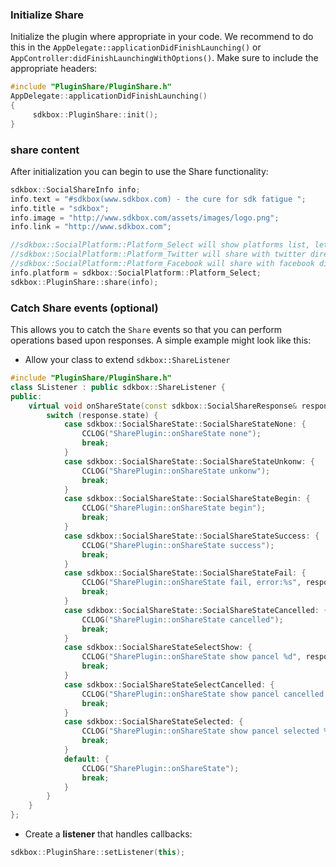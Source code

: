 ### Initialize Share
Initialize the plugin where appropriate in your code. We recommend to do this in the `AppDelegate::applicationDidFinishLaunching()` or `AppController:didFinishLaunchingWithOptions()`. Make sure to include the appropriate headers:
```cpp
#include "PluginShare/PluginShare.h"
AppDelegate::applicationDidFinishLaunching()
{
     sdkbox::PluginShare::init();
}
```

### share content
After initialization you can begin to use the Share functionality:
```cpp
sdkbox::SocialShareInfo info;
info.text = "#sdkbox(www.sdkbox.com) - the cure for sdk fatigue ";
info.title = "sdkbox";
info.image = "http://www.sdkbox.com/assets/images/logo.png";
info.link = "http://www.sdkbox.com";

//sdkbox::SocialPlatform::Platform_Select will show platforms list, let user select which platform want to share
//sdkbox::SocialPlatform::Platform_Twitter will share with twitter directly
//sdkbox::SocialPlatform::Platform_Facebook will share with facebook directly
info.platform = sdkbox::SocialPlatform::Platform_Select;
sdkbox::PluginShare::share(info);
```


### Catch Share events (optional)
This allows you to catch the `Share` events so that you can perform operations based upon responses. A simple example might look like this:

* Allow your class to extend `sdkbox::ShareListener`
```cpp
#include "PluginShare/PluginShare.h"
class SListener : public sdkbox::ShareListener {
public:
    virtual void onShareState(const sdkbox::SocialShareResponse& response) {
        switch (response.state) {
            case sdkbox::SocialShareState::SocialShareStateNone: {
                CCLOG("SharePlugin::onShareState none");
                break;
            }
            case sdkbox::SocialShareState::SocialShareStateUnkonw: {
                CCLOG("SharePlugin::onShareState unkonw");
                break;
            }
            case sdkbox::SocialShareState::SocialShareStateBegin: {
                CCLOG("SharePlugin::onShareState begin");
                break;
            }
            case sdkbox::SocialShareState::SocialShareStateSuccess: {
                CCLOG("SharePlugin::onShareState success");
                break;
            }
            case sdkbox::SocialShareState::SocialShareStateFail: {
                CCLOG("SharePlugin::onShareState fail, error:%s", response.error.c_str());
                break;
            }
            case sdkbox::SocialShareState::SocialShareStateCancelled: {
                CCLOG("SharePlugin::onShareState cancelled");
                break;
            }
            case sdkbox::SocialShareStateSelectShow: {
                CCLOG("SharePlugin::onShareState show pancel %d", response.platform);
                break;
            }
            case sdkbox::SocialShareStateSelectCancelled: {
                CCLOG("SharePlugin::onShareState show pancel cancelled %d", response.platform);
                break;
            }
            case sdkbox::SocialShareStateSelected: {
                CCLOG("SharePlugin::onShareState show pancel selected %d", response.platform);
                break;
            }
            default: {
                CCLOG("SharePlugin::onShareState");
                break;
            }
        }
    }
};
```

* Create a __listener__ that handles callbacks:
```cpp
sdkbox::PluginShare::setListener(this);
```
